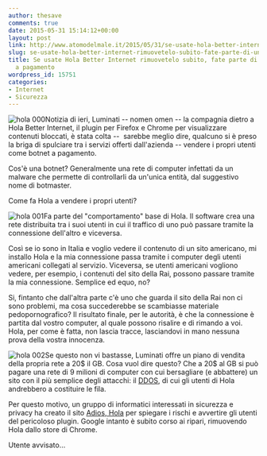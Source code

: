 ```yaml
---
author: thesave
comments: true
date: 2015-05-31 15:14:12+00:00
layout: post
link: http://www.atomodelmale.it/2015/05/31/se-usate-hola-better-internet-rimuovetelo-subito-fate-parte-di-una-botnet-a-pagamento/
slug: se-usate-hola-better-internet-rimuovetelo-subito-fate-parte-di-una-botnet-a-pagamento
title: Se usate Hola Better Internet rimuovetelo subito, fate parte di una botnet
  a pagamento
wordpress_id: 15751
categories:
- Internet
- Sicurezza
---
```


![hola 000](http://www.atomodelmale.it/wp-content/uploads/2015/05/hola-000-300x123.png)Notizia di ieri, Luminati -- nomen omen -- la compagnia dietro a Hola Better Internet, il plugin per Firefox e Chrome per visualizzare contenuti bloccati, è stata colta --  sarebbe meglio dire, qualcuno si è preso la briga di spulciare tra i servizi offerti dall'azienda -- vendere i propri utenti come botnet a pagamento.

Cos'è una botnet? Generalmente una rete di computer infettati da un malware che permette di controllarli da un'unica entità, dal suggestivo nome di botmaster.

Come fa Hola a vendere i propri utenti?

![hola 001](http://www.atomodelmale.it/wp-content/uploads/2015/05/hola-001-300x192.png)Fa parte del "comportamento" base di Hola. Il software crea una rete distribuita tra i suoi utenti in cui il traffico di uno può passare tramite la connessione dell'altro e viceversa.

Così se io sono in Italia e voglio vedere il contenuto di un sito americano, mi installo Hola e la mia connessione passa tramite i computer degli utenti americani collegati al servizio. Viceversa, se utenti americani vogliono vedere, per esempio, i contenuti del sito della Rai, possono passare tramite la mia connessione. Semplice ed equo, no?



Si, fintanto che dall'altra parte c'è uno che guarda il sito della Rai non ci sono problemi, ma cosa succederebbe se scambiasse materiale pedopornografico? Il risultato finale, per le autorità, è che la connessione è partita dal vostro computer, al quale possono risalire e di rimando a voi. Hola, per come è fatta, non lascia tracce, lasciandovi in mano nessuna prova della vostra innocenza.

![hola 002](http://www.atomodelmale.it/wp-content/uploads/2015/05/hola-002-300x215.png)Se questo non vi bastasse, Luminati offre un piano di vendita della propria rete a 20$ il GB. Cosa vuol dire questo? Che a 20$ al GB si può pagare una rete di 9 milioni di computer con cui bersagliare (e abbattere) un sito con il più semplice degli attacchi: il [DDOS](http://it.wikipedia.org/wiki/Denial_of_service), di cui gli utenti di Hola andrebbero a costituire le fila.

Per questo motivo, un gruppo di informatici interessati in sicurezza e privacy ha creato il sito [Adios, Hola](http://adios-hola.org/) per spiegare i rischi e avvertire gli utenti del pericoloso plugin. Google intanto è subito corso ai ripari, rimuovendo Hola dallo store di Chrome.

Utente avvisato...

